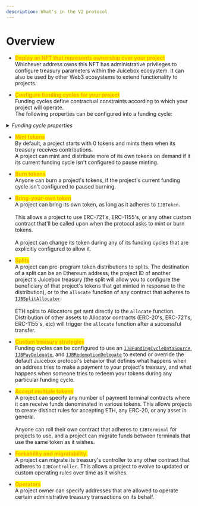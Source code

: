 ```yaml
---
description: What's in the V2 protocol
---
```


# Overview

* <mark style="color:orange;">**Deploy an NFT that represents ownership over your project**</mark> \
  Whichever address owns this NFT has administrative privileges to configure treasury parameters within the Juicebox ecosystem. It can also be used by other Web3 ecosystems to extend functionality to projects.


* <mark style="color:orange;">**Configure funding cycles for your project**</mark> \
  Funding cycles define contractual constraints according to which your project will operate. \
  The following properties can be configured into a funding cycle:

<details>

<summary><em>Funding cycle properties</em></summary>

* <mark style="color:orange;">**Duration**</mark> \
  How long each funding cycle lasts, specified in seconds. All funding cycle properties are unchangeable while it is in progress. Any proposed reconfigurations are only able to take effect during a subsequent cycle. \
  \
  If no reconfigurations were submitted by the project owner or if proposed changes fail the current cycle's ballot, a copy of the latest funding cycle will automatically start once the current one ends. \
  \
  A cycle with no duration lasts indefinitely, and proposed changes can take effect right away.

<!---->

* <mark style="color:orange;">**Distribution limit**</mark> \
  The amount of funds that can be distributed from the project's treasury during a funding cycle. The project owner can pre-program a list of destinations to split distributions. \
  \
  Distributing is a public transaction that anyone can call on a project's behalf.

<!---->

* <mark style="color:orange;">**Overflow allowance**</mark> \
  The amount of treasury funds that the project owner can distribute discretionarily on-demand. \
  \
  This allowance does not reset per-funding cycle, it instead lasts until the project owner explicitly proposes a reconfiguration with a new allowance.

<!---->

* <mark style="color:orange;">**Weight**</mark> \
  A number used to determine how many of the project's tokens should be minted and transferred when payments are received during the funding cycle.

<!---->

* <mark style="color:orange;">**Discount rate**</mark> \
  The percent to automatically decrease the subsequent cycle's weight from the current cycle's weight. \
  \
  The discount rate only applies if the project owner doesn't explicitly reconfigure the subsequent cycle's weight to a custom value.

<!---->

* <mark style="color:orange;">**Ballot**</mark> \
  The address of a contract that adheres to [`IJBFundingCycleBallot`](../specifications/interfaces/ijbfundingcycleballot.md), which can provide custom criteria that prevents a project owner from enacting funding cycle reconfigurations. \
  \
  A simple implementation commonly used by Juicebox projects is to force reconfigurations to be submitted by the project owner at least X days before the end of the current funding cycle, giving the community foresight into any misconfigurations of abuses of power before they take effect. \
  \
  More complex implementation might include on-chain governance.

<!---->

* <mark style="color:orange;">**Reserved rate**</mark> \
  The percent of newly minted tokens during the funding cycle that a project wishes to withhold for custom distributions. The project owner can pre-program a list of destinations to split reserved tokens.

<!---->

* <mark style="color:orange;">**Redemption rate**</mark> \
  The percentage of a project's treasury funds that can be reclaimed by community members by burning the project's tokens during the funding cycle. \
  \
  A rate of 100% suggests a linear proportion, meaning X% of treasury funds can be reclaimed by redeeming X% of the token supply.

<!---->

* <mark style="color:orange;">**Ballot redemption rate**</mark> \
  A project can specify a custom redemption rate that takes effect only when a proposed reconfiguration is waiting to take effect. \
  \
  This can be used to automatically allow for more favorable redemption rates during times of potential change.

<!---->

* <mark style="color:orange;">**Pause payments, pause distributions, pause redemptions, pause mint, pause burn**</mark> \
  Projects can pause various bits of its treasury's functionality on a per-funding cycle basis. These functions are unpaused by default.

<!---->

* <mark style="color:orange;">**Allow changing tokens, allow terminal migrations, allow controller migrations**</mark> \
  Projects can allow various bits of treasury functionality on a per-funding cycle basis. These functions are disabled by default.

<!---->

* <mark style="color:orange;">**Hold fees**</mark> \
  Any distributions the project makes from its treasury during a funding cycle configured to hold fees will not pay fees directly to the protocol project's treasury. Instead, the project will have the option to add the distributed funds back into its treasury to unlock the held fees. At any point, the project or JuiceboxDAO can process the held fees, which will channel them through to the protocol project's treasury as usual. \
  \
  This allows a project to withdraw funds and later add them back into their Juicebox treasury without incurring fees. \
  \
  This applies to funds distributions from the distribution limit and from its overflow allowance.

<!---->

* <mark style="color:orange;">**Data source**</mark> \
  The address of a contract that adheres to [`IJBFundingCycleDataSource`](../specifications/interfaces/ijbfundingcycledatasource.md), which can be used to extend or override what happens when your treasury is receiving funds, and what happens when someone tries to redeem from your treasury.


</details>

* <mark style="color:orange;">**Mint tokens**</mark> \
  By default, a project starts with 0 tokens and mints them when its treasury receives contributions. \
  A project can mint and distribute more of its own tokens on demand if it its current funding cycle isn't configured to pause minting.

* <mark style="color:orange;">**Burn tokens**</mark> \
  Anyone can burn a project's tokens, if the project's current funding cycle isn't configured to paused burning.

* <mark style="color:orange;">**Bring-your-own token**</mark> \
  A project can bring its own token, as long as it adheres to `IJBToken`. \
  \
  This allows a project to use ERC-721's, ERC-1155's, or any other custom contract that'll be called upon when the protocol asks to mint or burn tokens. \
  \
  A project can change its token during any of its funding cycles that are explicitly configured to allow it.

* <mark style="color:orange;">**Splits**</mark> \
  A project can pre-program token distributions to splits. The destination of a split can be an Ethereum address, the project ID of another project's Juicebox treasury (the split will allow you to configure the beneficiary of that project's tokens that get minted in response to the distribution), or to the `allocate` function of any contract that adheres to [`IJBSplitAllocator`](../specifications/interfaces/ijbsplitallocator.md). \
  \
  ETH splits to Allocators get sent directly to the `allocate` function. Distribution of other assets to Allocator contracts (ERC-20's, ERC-721's, ERC-1155's, etc) will trigger the `allocate` function after a successful transfer.

* <mark style="color:orange;">**Custom treasury strategies**</mark> \
  Funding cycles can be configured to use an [`IJBFundingCycleDataSource`](../specifications/interfaces/ijbfundingcycledatasource.md), [`IJBPayDelegate`](../specifications/interfaces/ijbpaydelegate.md), and [`IJBRedemptionDelegate`](../specifications/interfaces/ijbredemptiondelegate.md) to extend or override the default Juicebox protocol's behavior that defines what happens when an address tries to make a payment to your project's treasury, and what happens when someone tries to redeem your tokens during any particular funding cycle.

* <mark style="color:orange;">**Accept multiple tokens**</mark> \
  A project can specify any number of payment terminal contracts where it can receive funds denominated in various tokens. This allows projects to create distinct rules for accepting ETH, any ERC-20, or any asset in general. \
  \
  Anyone can roll their own contract that adheres to `IJBTerminal` for projects to use, and a project can migrate funds between terminals that use the same token as it wishes.

* <mark style="color:orange;">**Forkability and migratability.**</mark> \
  A project can migrate its treasury's controller to any other contract that adheres to `IJBController`. This allows a project to evolve to updated or custom operating rules over time as it wishes.

* <mark style="color:orange;">**Operators**</mark> \
  A project owner can specify addresses that are allowed to operate certain administrative treasury transactions on its behalf.
